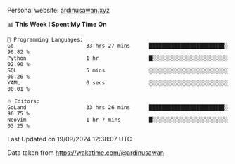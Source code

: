 Personal website: [ardinusawan.xyz](https://ardinusawan.xyz)

<!--START_SECTION:waka-->
📊 **This Week I Spent My Time On** 

```text
💬 Programming Languages: 
Go                       33 hrs 27 mins      ████████████████████████░   96.82 % 
Python                   1 hr                █░░░░░░░░░░░░░░░░░░░░░░░░   02.90 % 
SQL                      5 mins              ░░░░░░░░░░░░░░░░░░░░░░░░░   00.26 % 
YAML                     0 secs              ░░░░░░░░░░░░░░░░░░░░░░░░░   00.01 % 

🔥 Editors: 
GoLand                   33 hrs 26 mins      ████████████████████████░   96.75 % 
Neovim                   1 hr 7 mins         █░░░░░░░░░░░░░░░░░░░░░░░░   03.25 % 
```


 Last Updated on 19/09/2024 12:38:07 UTC
<!--END_SECTION:waka-->
Data taken from https://wakatime.com/@ardinusawan
